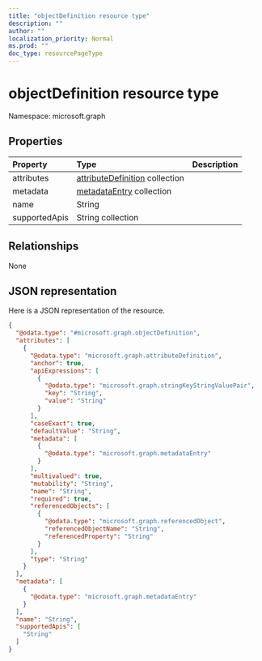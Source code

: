 ```yaml
---
title: "objectDefinition resource type"
description: ""
author: ""
localization_priority: Normal
ms.prod: ""
doc_type: resourcePageType
---
```


# objectDefinition resource type


Namespace: microsoft.graph



## Properties
|Property|Type|Description|
|:---|:---|:---|
|attributes|[attributeDefinition](../resources/attributedefinition.md) collection||
|metadata|[metadataEntry](../resources/metadataentry.md) collection||
|name|String||
|supportedApis|String collection||

## Relationships
None

## JSON representation
Here is a JSON representation of the resource.
<!-- {
  "blockType": "resource",
  "@odata.type": "microsoft.graph.objectDefinition"
}
-->
``` json
{
  "@odata.type": "#microsoft.graph.objectDefinition",
  "attributes": [
    {
      "@odata.type": "microsoft.graph.attributeDefinition",
      "anchor": true,
      "apiExpressions": [
        {
          "@odata.type": "microsoft.graph.stringKeyStringValuePair",
          "key": "String",
          "value": "String"
        }
      ],
      "caseExact": true,
      "defaultValue": "String",
      "metadata": [
        {
          "@odata.type": "microsoft.graph.metadataEntry"
        }
      ],
      "multivalued": true,
      "mutability": "String",
      "name": "String",
      "required": true,
      "referencedObjects": [
        {
          "@odata.type": "microsoft.graph.referencedObject",
          "referencedObjectName": "String",
          "referencedProperty": "String"
        }
      ],
      "type": "String"
    }
  ],
  "metadata": [
    {
      "@odata.type": "microsoft.graph.metadataEntry"
    }
  ],
  "name": "String",
  "supportedApis": [
    "String"
  ]
}
```

